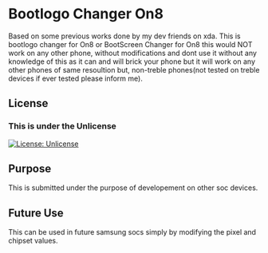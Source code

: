 # Bootlogo Changer On8
 Based on some previous works done by my dev friends on xda.
 This is bootlogo changer for On8 or BootScreen Changer for On8 this would 
 NOT work on any other phone, without modifications and dont use it without any knowledge of this as it can
 and will brick your phone but it will work on any other phones of same resoultion but,
 non-treble phones(not tested on treble devices if ever tested please inform me).

## License

### This is under the Unlicense
[![License: Unlicense](https://img.shields.io/badge/license-Unlicense-blue.svg)](https://github.com/DevilDipan/Bootlogo_Changer_On8/blob/master/LICENSE)

## Purpose
This is submitted under the purpose of developement on other soc devices.

## Future Use
This can be used in future samsung socs simply by modifying the pixel and chipset values.
